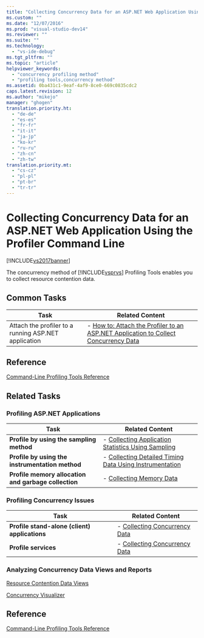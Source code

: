```yaml
---
title: "Collecting Concurrency Data for an ASP.NET Web Application Using the Profiler Command Line"
ms.custom: ""
ms.date: "12/07/2016"
ms.prod: "visual-studio-dev14"
ms.reviewer: ""
ms.suite: ""
ms.technology: 
  - "vs-ide-debug"
ms.tgt_pltfrm: ""
ms.topic: "article"
helpviewer_keywords: 
  - "concurrency profiling method"
  - "profiling tools,concurrency method"
ms.assetid: 0ba431c1-9eaf-4af9-8ce0-669c0835cdc2
caps.latest.revision: 12
ms.author: "mikejo"
manager: "ghogen"
translation.priority.ht: 
  - "de-de"
  - "es-es"
  - "fr-fr"
  - "it-it"
  - "ja-jp"
  - "ko-kr"
  - "ru-ru"
  - "zh-cn"
  - "zh-tw"
translation.priority.mt: 
  - "cs-cz"
  - "pl-pl"
  - "pt-br"
  - "tr-tr"
---
```

# Collecting Concurrency Data for an ASP.NET Web Application Using the Profiler Command Line
[!INCLUDE[vs2017banner](../code-quality/includes/vs2017banner.md)]

The concurrency method of [!INCLUDE[vsprvs](../code-quality/includes/vsprvs_md.md)] Profiling Tools enables you to collect resource contention data.  
  
## Common Tasks  
  
|Task|Related Content|  
|----------|---------------------|  
|Attach the profiler to a running ASP.NET application|-   [How to: Attach the Profiler to an ASP.NET Application to Collect Concurrency Data](../profiling/0e215fdd-55f8-43ef-9534-06542eefe223.md)|  
  
## Reference  
 [Command-Line Profiling Tools Reference](../profiling/command-line-profiling-tools-reference.md)  
  
## Related Tasks  
  
### Profiling ASP.NET Applications  
  
|Task|Related Content|  
|----------|---------------------|  
|**Profile by using the sampling method**|-   [Collecting Application Statistics Using Sampling](../profiling/f8383ab1-eb49-4d3f-8608-d8b4d51a81be.md)|  
|**Profile by using the instrumentation method**|-   [Collecting Detailed Timing Data Using Instrumentation](../profiling/29f2fc55-aaf7-4e18-a672-8815455fba73.md)|  
|**Profile memory allocation and garbage collection**|-   [Collecting Memory Data](../profiling/57acf2b0-327a-4c0e-8078-ac2f6d99457d.md)|  
  
### Profiling Concurrency Issues  
  
|Task|Related Content|  
|----------|---------------------|  
|**Profile stand-alone (client) applications**|-   [Collecting Concurrency Data](../profiling/0a2c6d8a-50b3-48aa-b617-9137b049d21e.md)|  
|**Profile services**|-   [Collecting Concurrency Data](../profiling/collecting-concurrency-data-for-a-service-by-using-the-profiler-command-line.md)|  
  
### Analyzing Concurrency Data Views and Reports  
 [Resource Contention Data Views](../profiling/resource-contention-data-views.md)  
  
 [Concurrency Visualizer](../profiling/concurrency-visualizer.md)  
  
## Reference  
 [Command-Line Profiling Tools Reference](../profiling/command-line-profiling-tools-reference.md)